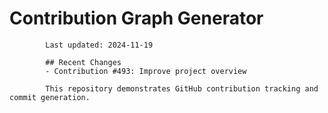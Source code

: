 # Contribution Graph Generator
            
            Last updated: 2024-11-19
            
            ## Recent Changes
            - Contribution #493: Improve project overview
            
            This repository demonstrates GitHub contribution tracking and commit generation.
        